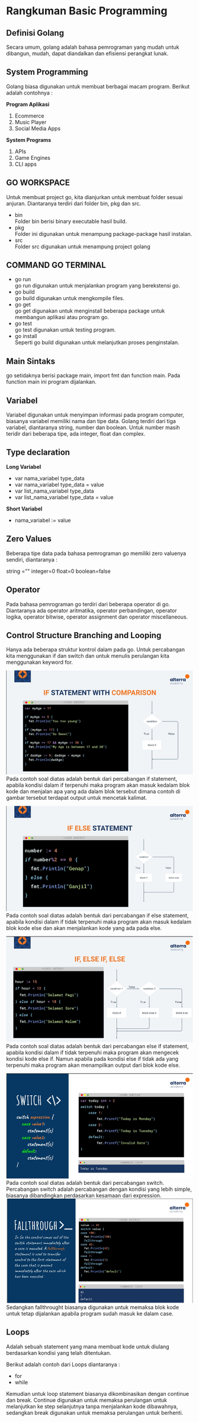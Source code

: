 # Rangkuman Basic Programming

## Definisi Golang
Secara umum, golang adalah bahasa pemrograman yang mudah untuk dibangun, mudah, dapat diandalkan dan efisiensi perangkat lunak.

## System Programming
Golang biasa digunakan untuk membuat berbagai macam program.
Berikut adalah contohnya :

**Program Aplikasi**
<ol>
<li>Ecommerce</li>
<li>Music Player</li>
<li>Social Media Apps</li>
</ol>

**System Programs**
<ol>
<li>APIs</li>
<li>Game Engines</li>
<li>CLI apps</li>
</ol>

## GO WORKSPACE
Untuk membuat project go, kita dianjurkan untuk membuat folder sesuai anjuran. Diantaranya terdiri dari folder bin, pkg dan src.
<ul>
<li>bin</li>
Folder bin berisi binary executable hasil build.
<li>pkg</li>
Folder ini digunakan untuk menampung package-package hasil instalan.
<li>src</li>
Folder src digunakan untuk menampung project golang
</ul>

## COMMAND GO TERMINAL
<ul>
<li>go run</li>
go run digunakan untuk menjalankan program yang berekstensi go.
<li>go build</li>
go build digunakan untuk mengkompile files.
<li>go get</li>
go get digunakan untuk menginstall beberapa package untuk membangun aplikasi atau program go.
</li>
<li>go test</li>
go test digunakan untuk testing program.
<li>go install</li>
Seperti go build digunakan untuk melanjutkan proses penginstalan.
</ul>

## Main Sintaks
go setidaknya berisi package main, import fmt dan function main. Pada function main ini program dijalankan.

## Variabel
Variabel digunakan untuk menyimpan informasi pada program computer, biasanya variabel memiliki nama dan tipe data.
Golang terdiri dari tiga variabel, diantaranya string, number dan boolean. Untuk number masih teridir dari beberapa tipe, ada integer, float dan complex.

## Type declaration
**Long Variabel**
<ul>
<li>var nama_variabel type_data</li>
<li>var nama_variabel type_data = value</li>
<li>var list_nama_variabel type_data</li>
<li>var list_nama_variabel type_data = value</li>
</ul>

**Short Variabel**
<ul>
<li>nama_variabel := value</li>
</ul>

## Zero Values

Beberapa tipe data pada bahasa pemrograman go memiliki zero valuenya sendiri, diantaranya :

string =""
integer=0
float=0
boolean=false
## Operator

Pada bahasa pemrograman go terdiri dari beberapa operator di go. Diantaranya ada operator aritmatika, operator perbandingan, operator logika, operator bitwise, operator assignment dan operator miscellaneous.

## Control Structure Branching and Looping
Hanya ada beberapa struktur kontrol dalam pada go. Untuk percabangan kita menggunakan if dan switch dan untuk menulis perulangan kita menggunakan keyword for.

![if statement](screenshots/if_statement.jpg)
Pada contoh soal diatas adalah bentuk dari percabangan if statement, apabila kondisi dalam if terpenuhi maka program akan masuk kedalam blok kode dan menjalan apa yang ada dalam blok tersebut dimana contoh di gambar tersebut terdapat output untuk mencetak kalimat.

![if statement](screenshots/if_else.jpg)
Pada contoh soal diatas adalah bentuk dari percabangan if else statement, apabila kondisi dalam if tidak terpenuhi maka program akan masuk kedalam blok kode else dan akan menjalankan kode yang ada pada else.

![if statement](screenshots/else_if.jpg)
Pada contoh soal diatas adalah bentuk dari percabangan else if statement, apabila kondisi dalam if tidak terpenuhi maka program akan mengecek kondisi kode else if. Namun apabila pada kondisi else if tidak ada yang terpenuhi maka program akan menampilkan output dari blok kode else.

![if statement](screenshots/switch.jpg)
Pada contoh soal diatas adalah bentuk dari percabangan switch. Percabangan switch adalah percabangan dengan kondisi yang lebih simple, biasanya dibandingkan perdasarkan kesamaan dari expression.
![if statement](screenshots/fallthrought.jpg)
Sedangkan fallthrought biasanya digunakan untuk memaksa blok kode untuk tetap dijalankan apabila program sudah masuk ke dalam case.

## Loops
Adalah sebuah statement yang mana membuat kode untuk diulang berdasarkan kondisi yang telah ditentukan.

Berikut adalah contoh dari Loops diantaranya :
<ul>
<li>for</li>
<li>while</li>
</ul>
Kemudian untuk loop statement biasanya dikombinasikan dengan continue dan break. Continue digunakan untuk memaksa perulangan untuk melanjutkan ke step selanjutnya tanpa menjalankan kode dibawahnya, sedangkan break digunakan untuk memaksa perulangan untuk berhenti.